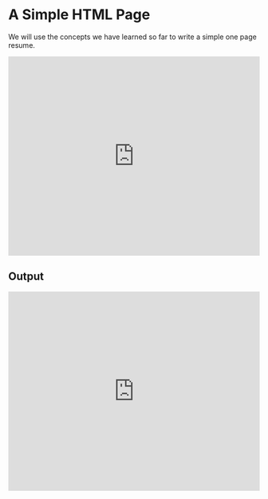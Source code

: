 # A Simple HTML Page

We will use the concepts we have learned so far to write a simple one
page resume.

<iframe style='border:none;width: 100%;height:400px;'
src='https://www.onlinetool.io/gitoembed/widget?url=https%3A%2F%2Fgithub.com%2Ftejaswigowda%2Fprogrammingthecloud%2Fblob%2Fmaster%2Fsrc%2FCODE%2FsinglePage%2Findex.html'></iframe>

## Output
<iframe style='border:none;width: 100%;height:400px;'
src='http://htmlpreview.github.io/?https://github.com/tejaswigowda/programmingthecloud/blob/master/src/CODE/singlePage/index.html'></iframe>
